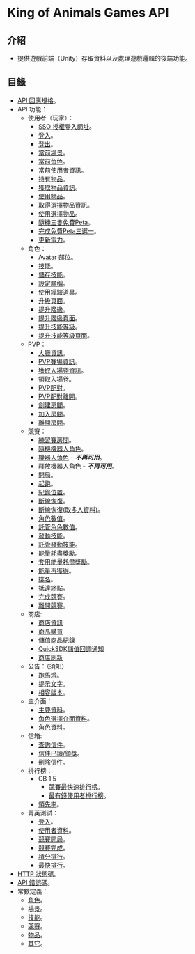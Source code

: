 # King of Animals Games API

## 介紹

- 提供遊戲前端（Unity）存取資料以及處理遊戲邏輯的後端功能。

## 目錄

- [API 回應規格](response.md)。
- API 功能：
	- 使用者（玩家）：
		- [SSO 授權登入網址](User/SSOAuthURL.md)。
		- [登入](User/Login.md)。
		- [登出](User/Logout.md)。
		- [當前場景](User/CurrentScene.md)。
		- [當前角色](User/CurrentPlayer.md)。
		- [當前使用者資訊](User/CurrentInfo.md)。
		- [持有物品](User/Items.md)。
		- [獲取物品資訊](User/GetItemInfo.md)。
		- [使用物品](User/UseItems.md)。
		- [取得選擇物品資訊](User/GetItemSelectInfo.md)。
		- [使用選擇物品](User/UseItemSelect.md)。
		- [隨機三隻免費Peta](User/Get3FreePlayer.md)。
		- [完成免費Peta三選一](User/FinishFreePlayer.md)。
		- [更新電力](User/UpdatePower.md)。
	- 角色：
		- [Avatar 部位](Player/AvatarParts.md)。
		- [技能](Player/Skills.md)。
		- [儲存技能](Player/SetSkill.md)。
		- [設定暱稱](Player/SetNickname.md)。
		- [使用經驗道具](Player/UpgradeItem.md)。
		- [升級頁面](Player/UpgradePage.md)。
		- [提升階級](Player/RankUp.md)。
		- [提升階級頁面](Player/RankUpPage.md)。
		- [提升技能等級](Player/UpgradeSkill.md)。
		- [提升技能等級頁面](Player/UpgradeSkillPage.md)。
	- PVP：
		- [大廳資訊](PVP/LobbyInfo.md)。
		- [PVP賽場資訊](PVP/PVPInfo.md)。
		- [獲取入場卷資訊](PVP/GetTicketsInfo.md)。
		- [領取入場卷](PVP/ReceiveTicket.md)。
		- [PVP配對](PVP/PVPMatch.md)。
		- [PVP配對離開](PVP/PVPMatchQuit.md)。
		- [創建房間](PVP/CreateRoom.md)。
		- [加入房間](PVP/JoinRoom.md)。		
		- [離開房間](PVP/LeaveRoom.md)。
	- 競賽：
		- [練習賽房間](Races/StudyRoom.md)。
		- [隨機機器人角色](Races/RandomBotPlayer.md)。
		- [機器人角色](Races/BotPlayer.md) - ***不再可用***。
		- [釋放機器人角色](Races/BotPlayerRelease.md) - ***不再可用***。
		- [開局](Races/Ready.md)。
		- [起跑](Races/Start.md)。
		- [紀錄位置](Races/RecordPositions.md)。
		- [斷線恢復](Races/OfflineRecovery.md)。
		- [斷線恢復(取多人資料)](Races/OfflineRecoveryData.md)。
		- [角色數值](Races/PlayerValues.md)。
		- [託管角色數值](Races/HostedPlayerValues.md)。
		- [發動技能](Races/LaunchSkill.md)。
		- [託管發動技能](Races/HostedLaunchSkill.md)。
		- [能量耗盡獎勵](Races/BonusEnergyRunOut.md)。
		- [套用能量耗盡獎勵](Races/ApplyEnergyRunOutBonus.md)。
		- [能量再獲得](Races/EnergyAgain.md)。
		- [排名](Races/Rankings.md)。
		- [抵達終點](Races/ReachEnd.md)。
		- [完成競賽](Races/FinishRace.md)。
		- [離開競賽](Races/LeaveRace.md)。
	- 商店:
		- [商店資訊](Store/GetInfos.md)
		- [商品購買](Store/BuyGoods.md)
		- [儲值商品紀錄](Store/PurchaseVerify.md)	
		- [QuickSDK儲值回調通知](Store/QuickSDKNotify.md)	
		- [商店刷新](Store/Refresh.md)
	- 公告：（須知）
		- [跑馬燈](Notices/Marquee.md)。
		- [提示文字](Notices/HintText.md)。
		- [相容版本](Notices/Versions.md)。
	- 主介面：
		- [主要資料](MainMenu/MainData.md)。
		- [角色選擇介面資料](MainMenu/CharacterSelectData.md)。
		- [角色資料](MainMenu/CharacterData.md)。
	- 信箱:
		- [查詢信件](Mails/GetMails.md)。
		- [信件已讀/領獎](Mails/ReceiveMailsRewards.md)。
		- [刪除信件](Mails/DeleteMails.md)。
	- 排行榜：
		- CB 1.5
			- [競賽最快速排行榜](Leaderboard/CB15/RaceFastest.md)。
			- [最有錢使用者排行榜](leaderboard/CB15/UserRichest.md)。
		- [領先率](leaderboard/LeadRate.md)。
	- 菁英測試：
		- [登入](EliteTest/Login.md)。
		- [使用者資料](EliteTest/UserInfo.md)。
		- [競賽開局](EliteTest/RaceBegin.md)。
		- [競賽完成](EliteTest/RaceFinish.md)。
		- [積分排行](EliteTest/ScoreList.md)。
		- [最快排行](EliteTest/FastestList.md)。
- [HTTP 狀態碼](codes/httpCode.md)。
- [API 錯誤碼](codes/errorCode.md)。
- 常數定義：
	- [角色](codes/player.md)。
	- [場景](codes/scene.md)。
	- [技能](codes/skill.md)。
	- [競賽](codes/race.md)。
	- [物品](codes/item.md)。
	- [其它](codes/other.md)。
